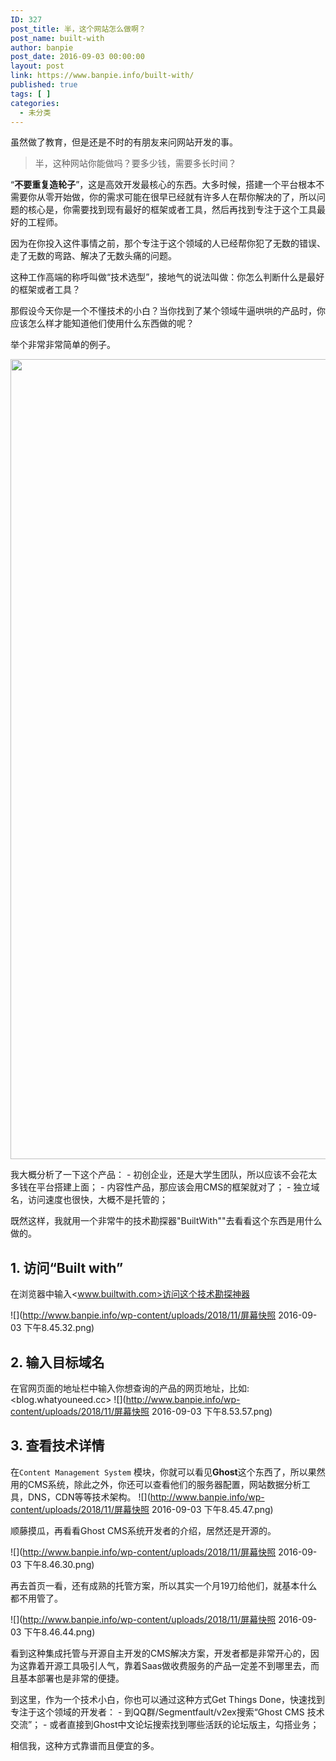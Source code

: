 ```yaml
---
ID: 327
post_title: 半，这个网站怎么做啊？
post_name: built-with
author: banpie
post_date: 2016-09-03 00:00:00
layout: post
link: https://www.banpie.info/built-with/
published: true
tags: [ ]
categories:
  - 未分类
---
```

虽然做了教育，但是还是不时的有朋友来问网站开发的事。

> 半，这种网站你能做吗？要多少钱，需要多长时间？

“**不要重复造轮子**”，这是高效开发最核心的东西。大多时候，搭建一个平台根本不需要你从零开始做，你的需求可能在很早已经就有许多人在帮你解决的了，所以问题的核心是，你需要找到现有最好的框架或者工具，然后再找到专注于这个工具最好的工程师。

因为在你投入这件事情之前，那个专注于这个领域的人已经帮你犯了无数的错误、走了无数的弯路、解决了无数头痛的问题。

这种工作高端的称呼叫做“技术选型”，接地气的说法叫做：你怎么判断什么是最好的框架或者工具？

那假设今天你是一个不懂技术的小白？当你找到了某个领域牛逼哄哄的产品时，你应该怎么样才能知道他们使用什么东西做的呢？

举个非常非常简单的例子。

<img class="alignnone size-full wp-image-2078" src="http://www.banpie.info/wp-content/uploads/2019/03/WechatIMG13.jpg" width="719" height="1280" alt="" />

我大概分析了一下这个产品： - 初创企业，还是大学生团队，所以应该不会花太多钱在平台搭建上面； - 内容性产品，那应该会用CMS的框架就对了； - 独立域名，访问速度也很快，大概不是托管的；

既然这样，我就用一个非常牛的技术勘探器"BuiltWith""去看看这个东西是用什么做的。

## 1\. 访问“Built with”

在浏览器中输入<www.builtwith.com>访问这个技术勘探神器

![](http://www.banpie.info/wp-content/uploads/2018/11/屏幕快照 2016-09-03 下午8.45.32.png)

## 2\. 输入目标域名

在官网页面的地址栏中输入你想查询的产品的网页地址，比如: <blog.whatyouneed.cc> ![](http://www.banpie.info/wp-content/uploads/2018/11/屏幕快照 2016-09-03 下午8.53.57.png)

## 3\. 查看技术详情

在`Content Management System` 模块，你就可以看见**Ghost**这个东西了，所以果然用的CMS系统，除此之外，你还可以查看他们的服务器配置，网站数据分析工具，DNS，CDN等等技术架构。 ![](http://www.banpie.info/wp-content/uploads/2018/11/屏幕快照 2016-09-03 下午8.45.47.png)

顺藤摸瓜，再看看Ghost CMS系统开发者的介绍，居然还是开源的。

![](http://www.banpie.info/wp-content/uploads/2018/11/屏幕快照 2016-09-03 下午8.46.30.png)

再去首页一看，还有成熟的托管方案，所以其实一个月19刀给他们，就基本什么都不用管了。

![](http://www.banpie.info/wp-content/uploads/2018/11/屏幕快照 2016-09-03 下午8.46.44.png)

看到这种集成托管与开源自主开发的CMS解决方案，开发者都是非常开心的，因为这靠着开源工具吸引人气，靠着Saas做收费服务的产品一定差不到哪里去，而且基本部署也是非常的便捷。

到这里，作为一个技术小白，你也可以通过这种方式Get Things Done，快速找到专注于这个领域的开发者： - 到QQ群/Segmentfault/v2ex搜索“Ghost CMS 技术交流”； - 或者直接到Ghost中文论坛搜索找到哪些活跃的论坛版主，勾搭业务；

相信我，这种方式靠谱而且便宜的多。